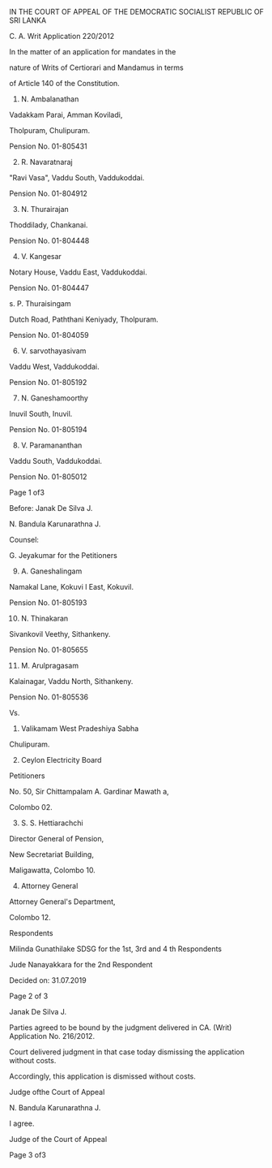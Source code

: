IN THE COURT OF APPEAL OF THE DEMOCRATIC SOCIALIST REPUBLIC OF SRI LANKA

C. A. Writ Application 220/2012

In the matter of an application for mandates in the

nature of Writs of Certiorari and Mandamus in terms

of Article 140 of the Constitution.

1. N. Ambalanathan

Vadakkam Parai, Amman Koviladi,

Tholpuram, Chulipuram.

Pension No. 01-805431

2. R. Navaratnaraj

"Ravi Vasa", Vaddu South, Vaddukoddai.

Pension No. 01-804912

3. N. Thurairajan

Thoddilady, Chankanai.

Pension No. 01-804448

4. V. Kangesar

Notary House, Vaddu East, Vaddukoddai.

Pension No. 01-804447

s. P. Thuraisingam

Dutch Road, Paththani Keniyady, Tholpuram.

Pension No. 01-804059

6. V. sarvothayasivam

Vaddu West, Vaddukoddai.

Pension No. 01-805192

7. N. Ganeshamoorthy

Inuvil South, Inuvil.

Pension No. 01-805194

8. V. Paramananthan

Vaddu South, Vaddukoddai.

Pension No. 01-805012

Page 1 of3

Before: Janak De Silva J.

N. Bandula Karunarathna J.

Counsel:

G. Jeyakumar for the Petitioners

9. A. Ganeshalingam

Namakal Lane, Kokuvi l East, Kokuvil.

Pension No. 01-805193

10. N. Thinakaran

Sivankovil Veethy, Sithankeny.

Pension No. 01-805655

11. M. Arulpragasam

Kalainagar, Vaddu North, Sithankeny.

Pension No. 01-805536

Vs.

1. Valikamam West Pradeshiya Sabha

Chulipuram.

2. Ceylon Electricity Board

Petitioners

No. 50, Sir Chittampalam A. Gardinar Mawath a,

Colombo 02.

3. S. S. Hettiarachchi

Director General of Pension,

New Secretariat Building,

Maligawatta, Colombo 10.

4. Attorney General

Attorney General's Department,

Colombo 12.

Respondents

Milinda Gunathilake SDSG for the 1st, 3rd and 4 th Respondents

Jude Nanayakkara for the 2nd Respondent

Decided on: 31.07.2019

Page 2 of 3

Janak De Silva J.

Parties agreed to be bound by the judgment delivered in CA. (Writ) Application No. 216/2012.

Court delivered judgment in that case today dismissing the application without costs.

Accordingly, this application is dismissed without costs.

Judge ofthe Court of Appeal

N. Bandula Karunarathna J.

I agree.

Judge of the Court of Appeal

Page 3 of3